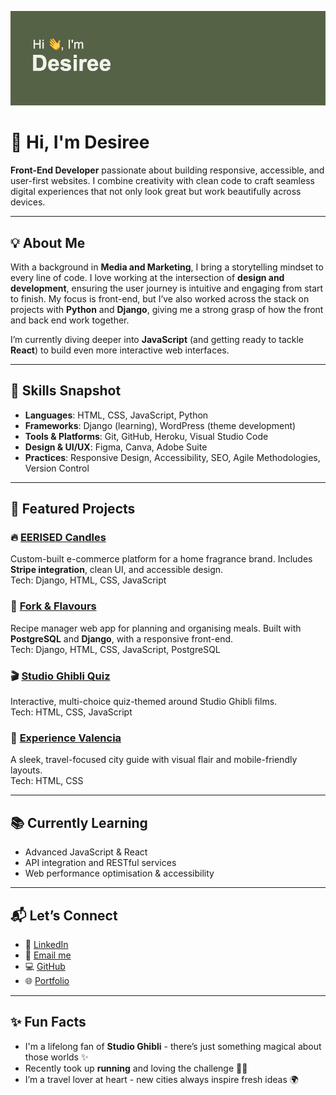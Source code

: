 [![MasterHead](https://github.com/desireealexia/desireealexia/blob/main/header.png?raw=true)](https://github.com/desireealexia)

# 👋 Hi, I'm Desiree

**Front-End Developer** passionate about building responsive, accessible, and user-first websites. I combine creativity with clean code to craft seamless digital experiences that not only look great but work beautifully across devices.

---

## 💡 About Me

With a background in **Media and Marketing**, I bring a storytelling mindset to every line of code. I love working at the intersection of **design and development**, ensuring the user journey is intuitive and engaging from start to finish. My focus is front-end, but I’ve also worked across the stack on projects with **Python** and **Django**, giving me a strong grasp of how the front and back end work together.

I’m currently diving deeper into **JavaScript** (and getting ready to tackle **React**) to build even more interactive web interfaces.

---

## 🚀 Skills Snapshot

- **Languages**: HTML, CSS, JavaScript, Python  
- **Frameworks**: Django (learning), WordPress (theme development)  
- **Tools & Platforms**: Git, GitHub, Heroku, Visual Studio Code  
- **Design & UI/UX**: Figma, Canva, Adobe Suite  
- **Practices**: Responsive Design, Accessibility, SEO, Agile Methodologies, Version Control  

---

## 🌟 Featured Projects

### 🔥 [EERISED Candles](https://github.com/desireealexia/eerised-candles)  
Custom-built e-commerce platform for a home fragrance brand. Includes **Stripe integration**, clean UI, and accessible design.  
Tech: Django, HTML, CSS, JavaScript

### 🥘 [Fork & Flavours](https://github.com/desireealexia/fork_and_flavour)  
Recipe manager web app for planning and organising meals. Built with **PostgreSQL** and **Django**, with a responsive front-end.  
Tech: Django, HTML, CSS, JavaScript, PostgreSQL

### 🎬 [Studio Ghibli Quiz](https://github.com/desireealexia/Studio-Ghibli-Quiz)  
Interactive, multi-choice quiz-themed around Studio Ghibli films.  
Tech: HTML, CSS, JavaScript

### 🌇 [Experience Valencia](https://github.com/desireealexia/Experience-Valencia)  
A sleek, travel-focused city guide with visual flair and mobile-friendly layouts.  
Tech: HTML, CSS

---

## 📚 Currently Learning

- Advanced JavaScript & React  
- API integration and RESTful services  
- Web performance optimisation & accessibility  

---

## 📬 Let’s Connect

- 💼 [LinkedIn](https://www.linkedin.com/in/desireewilliamsforde/)  
- 📧 [Email me](mailto:desiree.wf0@gmail.com)  
- 💻 [GitHub](https://github.com/desireealexia)
- 🌐 [Portfolio](https://desireealexia.github.io/portfolio/)

---

## ✨ Fun Facts

- I'm a lifelong fan of **Studio Ghibli** - there’s just something magical about those worlds ✨  
- Recently took up **running** and loving the challenge 🏃‍♀️  
- I’m a travel lover at heart - new cities always inspire fresh ideas 🌍
